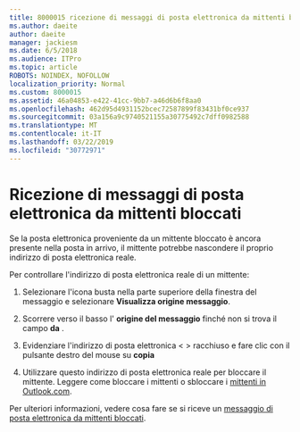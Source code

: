 ```yaml
---
title: 8000015 ricezione di messaggi di posta elettronica da mittenti bloccati in Outlook.com
ms.author: daeite
author: daeite
manager: jackiesm
ms.date: 6/5/2018
ms.audience: ITPro
ms.topic: article
ROBOTS: NOINDEX, NOFOLLOW
localization_priority: Normal
ms.custom: 8000015
ms.assetid: 46a04853-e422-41cc-9bb7-a46d6b6f8aa0
ms.openlocfilehash: 462d95d4931152bcec72587899f83431bf0ce937
ms.sourcegitcommit: 03a156a9c9740521155a30775492c7dff0982588
ms.translationtype: MT
ms.contentlocale: it-IT
ms.lasthandoff: 03/22/2019
ms.locfileid: "30772971"
---
```

# <a name="receiving-email-from-blocked-senders"></a>Ricezione di messaggi di posta elettronica da mittenti bloccati

Se la posta elettronica proveniente da un mittente bloccato è ancora presente nella posta in arrivo, il mittente potrebbe nascondere il proprio indirizzo di posta elettronica reale.
  
Per controllare l'indirizzo di posta elettronica reale di un mittente:
  
1. Selezionare l'icona busta nella parte superiore della finestra del messaggio e selezionare **Visualizza origine messaggio**.
    
2. Scorrere verso il basso l' **origine del messaggio** finché non si trova il campo **da** . 
    
3. Evidenziare l'indirizzo di posta elettronica \< \> racchiuso e fare clic con il pulsante destro del mouse su **copia**
    
4. Utilizzare questo indirizzo di posta elettronica reale per bloccare il mittente. Leggere come bloccare i mittenti o sbloccare i [mittenti in Outlook.com](https://support.office.com/article/afba1c94-77bb-4f50-8b85-057cf52f4d5e.aspx).
    
Per ulteriori informazioni, vedere cosa fare se si riceve un [messaggio di posta elettronica da mittenti bloccati](https://go.microsoft.com/fwlink/p/?linkid=2002011&amp;clcid=0x409).
  

